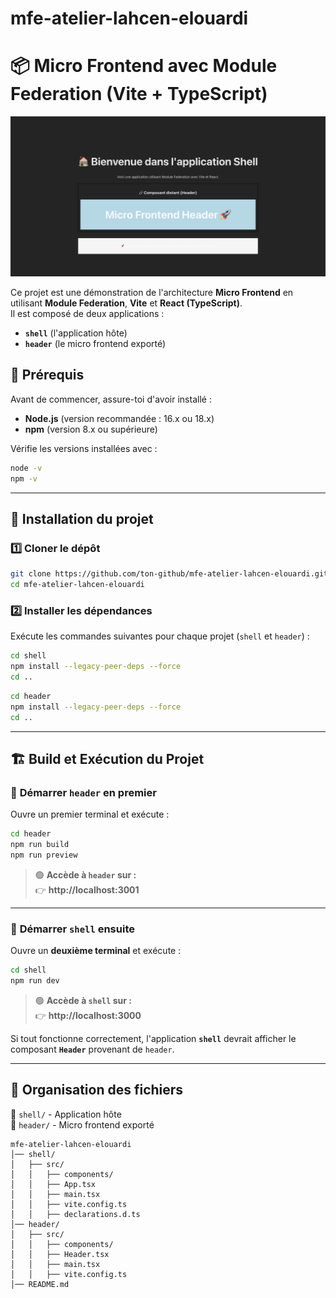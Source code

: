 # mfe-atelier-lahcen-elouardi
# 📦 Micro Frontend avec Module Federation (Vite + TypeScript)
![Nom de l'image](image.png)

Ce projet est une démonstration de l'architecture **Micro Frontend** en utilisant **Module Federation**, **Vite** et **React (TypeScript)**.  
Il est composé de deux applications :  

- **`shell`** (l'application hôte)  
- **`header`** (le micro frontend exporté)  

## 📌 Prérequis  

Avant de commencer, assure-toi d'avoir installé :  

- **Node.js** (version recommandée : 16.x ou 18.x)  
- **npm** (version 8.x ou supérieure)  

Vérifie les versions installées avec :  

```bash
node -v
npm -v
```

---  

## 🚀 Installation du projet  

### 1️⃣ **Cloner le dépôt**
```bash
git clone https://github.com/ton-github/mfe-atelier-lahcen-elouardi.git
cd mfe-atelier-lahcen-elouardi
```

### 2️⃣ **Installer les dépendances**
Exécute les commandes suivantes pour chaque projet (`shell` et `header`) :

```bash
cd shell
npm install --legacy-peer-deps --force
cd ..
```

```bash
cd header
npm install --legacy-peer-deps --force
cd ..
```

---  

## 🏗️ **Build et Exécution du Projet**

### 📌 **Démarrer `header` en premier**
Ouvre un premier terminal et exécute :  

```bash
cd header
npm run build
npm run preview
```

> 🟢 **Accède à `header` sur :**  
> 👉 **http://localhost:3001**  

---  

### 📌 **Démarrer `shell` ensuite**
Ouvre un **deuxième terminal** et exécute :  

```bash
cd shell
npm run dev 
```

> 🟢 **Accède à `shell` sur :**  
> 👉 **http://localhost:3000**  

Si tout fonctionne correctement, l'application **`shell`** devrait afficher le composant **`Header`** provenant de `header`.

---  

## 📝 **Organisation des fichiers**

📂 `shell/` - Application hôte  
📂 `header/` - Micro frontend exporté  

```
mfe-atelier-lahcen-elouardi
│── shell/
│   ├── src/
│   │   ├── components/
│   │   ├── App.tsx
│   │   ├── main.tsx
│   │   ├── vite.config.ts
│   │   ├── declarations.d.ts
│── header/
│   ├── src/
│   │   ├── components/
│   │   ├── Header.tsx
│   │   ├── main.tsx
│   │   ├── vite.config.ts
│── README.md
```
